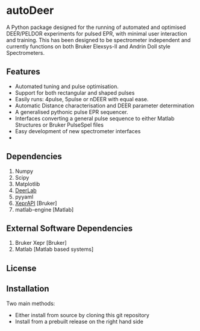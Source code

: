 # autoDeer
A Python package designed for the running of automated and optimised DEER/PELDOR experiments for pulsed EPR, with minimal user interaction and training. This has been designed to be spectrometer independent and currently functions on both Bruker Elexsys-II and Andrin Doll style Spectrometers. 

## Features
- Automated tuning and pulse optimisation.
- Support for both rectangular and shaped pulses
- Easily runs: 4pulse, 5pulse or nDEER with equal ease.
- Automatic Distance characterisation and DEER parameter determination
- A generalised pythonic pulse EPR sequencer.
- Interfaces converting a general pulse sequence to either Matlab Structures or Bruker PulseSpel files 
- Easy development of new spectrometer interfaces
- 

## Dependencies
1) Numpy
2) Scipy
3) Matplotlib
4) [DeerLab](https://jeschkelab.github.io/DeerLab/) 
5) pyyaml
6) [XeprAPI](https://github.com/OE-FET/XeprAPI) [Bruker]
7) matlab-engine [Matlab]

## External Software Dependencies
1) Bruker Xepr [Bruker]
2) Matlab [Matlab based systems]

## License

## Installation
Two main methods:
 - Either install from source by cloning this git repository
 - Install from a prebuilt release on the right hand side

